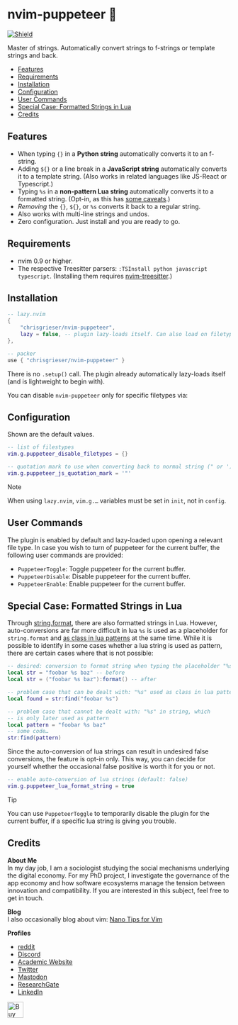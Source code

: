 <!-- LTeX: enabled=false -->
# nvim-puppeteer 🎎
<!-- LTeX: enabled=true -->
<a href="https://dotfyle.com/plugins/chrisgrieser/nvim-puppeteer">
<img alt="Shield" src="https://dotfyle.com/plugins/chrisgrieser/nvim-puppeteer/shield"/></a>

Master of strings. Automatically convert strings to f-strings or template
strings and back.

<!-- toc -->

- [Features](#features)
- [Requirements](#requirements)
- [Installation](#installation)
- [Configuration](#configuration)
- [User Commands](#user-commands)
- [Special Case: Formatted Strings in Lua](#special-case-formatted-strings-in-lua)
- [Credits](#credits)

<!-- tocstop -->

## Features
- When typing `{}` in a **Python string** automatically converts it to an f-string.
- Adding `${}` or a line break in a **JavaScript string** automatically converts
  it to a template string. (Also works in related languages like JS-React or
  Typescript.)
- Typing `%s` in a **non-pattern Lua string** automatically converts it to a
  formatted string. (Opt-in, as this has [some
  caveats](#special-case-formatted-strings-in-lua).)
- *Removing* the `{}`, `${}`, or `%s` converts it back to a regular string.
- Also works with multi-line strings and undos.
- Zero configuration. Just install and you are ready to go.

## Requirements
- nvim 0.9 or higher.
- The respective Treesitter parsers: `:TSInstall python javascript typescript`.
  (Installing them requires
  [nvim-treesitter](https://github.com/nvim-treesitter/nvim-treesitter).)

## Installation

```lua
-- lazy.nvim
{ 
	"chrisgrieser/nvim-puppeteer",
	lazy = false, -- plugin lazy-loads itself. Can also load on filetypes.
},

-- packer
use { "chrisgrieser/nvim-puppeteer" }
```

There is no `.setup()` call. The plugin already automatically lazy-loads itself
(and is lightweight to begin with).

You can disable `nvim-puppeteer` only for specific filetypes via:

## Configuration
Shown are the default values.

```lua
-- list of filestypes
vim.g.puppeteer_disable_filetypes = {} 

-- quotation mark to use when converting back to normal string (" or ')
vim.g.puppeteer_js_quotation_mark = '"'
```

> [!NOTE]
> When using `lazy.nvim`, `vim.g.…` variables must be set in `init`, not in
> `config`.

## User Commands
The plugin is enabled by default and lazy-loaded upon opening a relevant file type.
In case you wish to turn of puppeteer for the current buffer, the following user
commands are provided:

- `PuppeteerToggle`: Toggle puppeteer for the current buffer.
- `PuppeteerDisable`: Disable puppeteer for the current buffer.
- `PuppeteerEnable`: Enable puppeteer for the current buffer.

## Special Case: Formatted Strings in Lua
Through
[string.format](https://www.lua.org/manual/5.4/manual.html#pdf-string.format),
there are also formatted strings in Lua. However, auto-conversions are far more
difficult in lua `%s` is used as a placeholder for `string.format` and [as class
in lua patterns](https://www.lua.org/manual/5.4/manual.html#6.4.1) at the same
time. While it is possible to identify in some cases whether a lua string is
used as pattern, there are certain cases where that is not possible:

```lua
-- desired: conversion to format string when typing the placeholder "%s"
local str = "foobar %s baz" -- before
local str = ("foobar %s baz"):format() -- after

-- problem case that can be dealt with: "%s" used as class in lua pattern
local found = str:find("foobar %s")

-- problem case that cannot be dealt with: "%s" in string, which
-- is only later used as pattern
local pattern = "foobar %s baz"
-- some code…
str:find(pattern)
```

Since the auto-conversion of lua strings can result in undesired false
conversions, the feature is opt-in only. This way, you can decide for yourself
whether the occasional false positive is worth it for you or not.

```lua
-- enable auto-conversion of lua strings (default: false)
vim.g.puppeteer_lua_format_string = true
```

> [!TIP]
> You can use `PuppeteerToggle` to temporarily disable the plugin for the
> current buffer, if a specific lua string is giving you trouble.

<!-- vale Google.FirstPerson = NO -->
## Credits
**About Me**  
In my day job, I am a sociologist studying the social mechanisms underlying the
digital economy. For my PhD project, I investigate the governance of the app
economy and how software ecosystems manage the tension between innovation and
compatibility. If you are interested in this subject, feel free to get in touch.

**Blog**  
I also occasionally blog about vim: [Nano Tips for Vim](https://nanotipsforvim.prose.sh)

**Profiles**  
- [reddit](https://www.reddit.com/user/pseudometapseudo)
- [Discord](https://discordapp.com/users/462774483044794368/)
- [Academic Website](https://chris-grieser.de/)
- [Twitter](https://twitter.com/pseudo_meta)
- [Mastodon](https://pkm.social/@pseudometa)
- [ResearchGate](https://www.researchgate.net/profile/Christopher-Grieser)
- [LinkedIn](https://www.linkedin.com/in/christopher-grieser-ba693b17a/)

<a href='https://ko-fi.com/Y8Y86SQ91' target='_blank'><img height='36'
style='border:0px;height:36px;' src='https://cdn.ko-fi.com/cdn/kofi1.png?v=3'
border='0' alt='Buy Me a Coffee at ko-fi.com' /></a>
